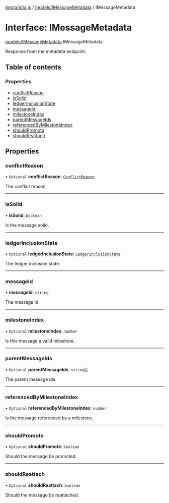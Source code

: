 [@iota/iota.js](../README.md) / [models/IMessageMetadata](../modules/models_IMessageMetadata.md) / IMessageMetadata

# Interface: IMessageMetadata

[models/IMessageMetadata](../modules/models_IMessageMetadata.md).IMessageMetadata

Response from the metadata endpoint.

## Table of contents

### Properties

- [conflictReason](models_IMessageMetadata.IMessageMetadata.md#conflictreason)
- [isSolid](models_IMessageMetadata.IMessageMetadata.md#issolid)
- [ledgerInclusionState](models_IMessageMetadata.IMessageMetadata.md#ledgerinclusionstate)
- [messageId](models_IMessageMetadata.IMessageMetadata.md#messageid)
- [milestoneIndex](models_IMessageMetadata.IMessageMetadata.md#milestoneindex)
- [parentMessageIds](models_IMessageMetadata.IMessageMetadata.md#parentmessageids)
- [referencedByMilestoneIndex](models_IMessageMetadata.IMessageMetadata.md#referencedbymilestoneindex)
- [shouldPromote](models_IMessageMetadata.IMessageMetadata.md#shouldpromote)
- [shouldReattach](models_IMessageMetadata.IMessageMetadata.md#shouldreattach)

## Properties

### conflictReason

• `Optional` **conflictReason**: [`ConflictReason`](../enums/models_conflictReason.ConflictReason.md)

The conflict reason.

___

### isSolid

• **isSolid**: `boolean`

Is the message solid.

___

### ledgerInclusionState

• `Optional` **ledgerInclusionState**: [`LedgerInclusionState`](../modules/models_ledgerInclusionState.md#ledgerinclusionstate)

The ledger inclusion state.

___

### messageId

• **messageId**: `string`

The message id.

___

### milestoneIndex

• `Optional` **milestoneIndex**: `number`

Is this message a valid milestone.

___

### parentMessageIds

• `Optional` **parentMessageIds**: `string`[]

The parent message ids.

___

### referencedByMilestoneIndex

• `Optional` **referencedByMilestoneIndex**: `number`

Is the message referenced by a milestone.

___

### shouldPromote

• `Optional` **shouldPromote**: `boolean`

Should the message be promoted.

___

### shouldReattach

• `Optional` **shouldReattach**: `boolean`

Should the message be reattached.
